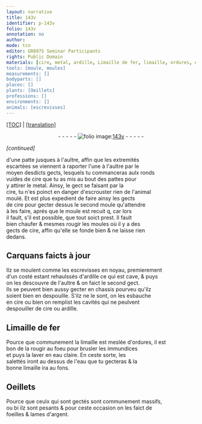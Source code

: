 ```yaml
---
layout: narrative
title: 143v
identifier: p-143v
folio: 143v
annotation: no
author:
mode: tcn
editor: GR8975 Seminar Participants
rights: Public Domain
materials: [cire, metal, ardille, Limaille de fer, limaille, ordures, eau claire, eau, foeilles & lames d'argent]
tools: [moule, moules]
measurements: []
bodyparts: []
places: []
plants: [Oeillets]
professions: []
environments: []
animals: [escrevisses]
---
```


<p><a href="{{ site.baseurl }}/normalized/">[TOC]</a> | <a href="{{ site.baseurl }}/texts/p-143v_tl/" target="_blank">[translation]</a></p><div class="folio" align="center">- - - - - <a href="http://gallica.bnf.fr/ark:/12148/btv1b10500001g/f292.image" target="_blank"><img src="https://cu-mkp.github.io/2017-workshop-edition/assets/photo-icon.png" alt="folio image: " style="display:inline-block; margin-bottom:-3px;"/>143v</a> - - - - - </div>  
 
*[continued]*
  
d'une patte jusques à l'aultre, affin que les extremités<br/> escartées se viennent à raporter l'une à l'aultre par le<br/> moyen desdicts gects, lesquels tu commanceras aulx ronds<br/> vuides de <span class="m">cire</span> que tu as mis au bout des pattes pour<br/> y attirer le <span class="m">metal</span>. Ainsy, le gect se faisant par la<br/> <span class="m">cire</span>, tu n'es poinct en danger d'escrouster rien de l'animal<br/> moulé. Et est plus expedient de faire ainsy les gects<br/> de <span class="m">cire</span> pour gecter dessus le second moule qu'attendre<br/> à les faire, aprés que le <span class="tl">moule</span> est recuit <span class="del">q</span>, car lors<br/> il fault, s'il est possible, que tout soict prest. Il fault<br/> bien chaufer & mesmes rougir les <span class="tl">moules</span> où il y a des<br/> gects de <span class="m">cire</span>, affin qu'elle se fonde bien & ne laisse rien<br/> dedans.

 
  

## Carquans faicts à jour

 
Ilz se moulent comme les <span class="al">escrevisses</span> en noyau, premierem<span class="exp">ent</span><br/> d'un costé estant rehaulssés d'<span class="m">ardille</span> ce qui est cave, & puys<br/> on les descouvre de l'aultre & on faict le second gect.<br/> Ils se peuvent bien aussy gecter en chassis pourveu qu'ilz<br/> soient bien en despouille. S'ilz ne le sont, on les esbauche<br/> en <span class="m">cire</span> ou bien on remplist les cavités qui ne peulvent<br/> despouiller de <span class="m">cire</span> ou <span class="m">ardille</span>.

 
  

## <span class="m">Limaille de fer</span>

 
Pource que co<span class="exp">mmun</span>ement la <span class="m">limaille</span> est meslée d'<span class="m">ordures</span>, il est<br/> bon de la rougir au foeu pour brusler les immundices<br/> et puys la laver en <span class="m">eau claire</span>. En ceste sorte, les<br/> salettés iront au dessus de l'<span class="m">eau</span> que tu gecteras & la<br/> bonne <span class="m">limaille</span> ira au fons.

 
  

## <span class="pa">Oeillets</span>

 
Pource que ceulx qui sont gectés sont communement massifs,<br/> <span class="del">ou bi</span> ilz sont pesants & pour ceste occasion on les faict de<br/> <span class="m">foeilles & lames d'argent</span>.
 
